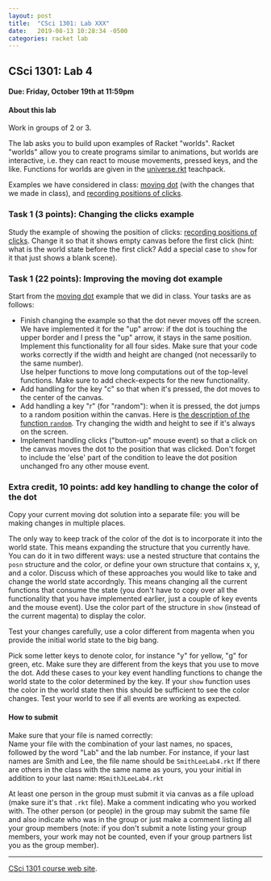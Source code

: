 ```yaml
---
layout: post
title:  "CSci 1301: Lab XXX"
date:   2019-08-13 10:28:34 -0500
categories: racket lab
---
```


CSci 1301: Lab 4
----------------

#### Due: Friday, October 19th at 11:59pm

#### About this lab

Work in groups of 2 or 3.

The lab asks you to build upon examples of Racket \"worlds\". Racket
\"worlds\" allow you to create programs similar to animations, but
worlds are interactive, i.e. they can react to mouse movements, pressed
keys, and the like. Functions for worlds are given in the
[universe.rkt](http://docs.racket-lang.org/teachpack/2htdpuniverse.html)
teachpack.

Examples we have considered in class: [moving
dot](../examples/moving-dot-solution.rkt) (with the changes that we made
in class), and [recording positions of
clicks](../examples/show-clicks.rkt).

### Task 1 (3 points): Changing the clicks example

Study the example of showing the position of clicks: [recording
positions of clicks](../examples/show-clicks.rkt). Change it so that it
shows empty canvas before the first click (hint: what is the world state
before the first click? Add a special case to `show` for it that just
shows a blank scene).

### Task 1 (22 points): Improving the moving dot example

Start from the [moving dot](../examples/moving-dot-solution.rkt) example
that we did in class. Your tasks are as follows:

-   Finish changing the example so that the dot never moves off the
    screen. We have implemented it for the \"up\" arrow: if the dot is
    touching the upper border and I press the \"up\" arrow, it stays in
    the same position. Implement this functionality for all four sides.
    Make sure that your code works correctly if the width and height are
    changed (not necessarily to the same number).\
    Use helper functions to move long computations out of the top-level
    functions. Make sure to add check-expects for the new functionality.
-   Add handling for the key \"c\" so that when it\'s pressed, the dot
    moves to the center of the canvas.
-   Add handling a key \"r\" (for \"random\"): when it is pressed, the
    dot jumps to a random position within the canvas. Here is [the
    description of the function
    `random`](http://docs.racket-lang.org/htdp-langs/beginner.html#%28def._htdp-beginner._%28%28lib._lang%2Fhtdp-beginner..rkt%29._random%29%29).
    Try changing the width and height to see if it\'s always on the
    screen.
-   Implement handling clicks (\"button-up\" mouse event) so that a
    click on the canvas moves the dot to the position that was clicked.
    Don\'t forget to include the \'else\' part of the condition to leave
    the dot position unchanged fro any other mouse event.

### Extra credit, 10 points: add key handling to change the color of the dot

Copy your current moving dot solution into a separate file: you will be
making changes in multiple places.

The only way to keep track of the color of the dot is to incorporate it
into the world state. This means expanding the structure that you
currently have. You can do it in two different ways: use a nested
structure that contains the `posn` structure and the color, or define
your own structure that contains x, y, and a color. Discuss which of
these approaches you would like to take and change the world state
accordngly. This means changing all the current functions that consume
the state (you don\'t have to copy over all the functionality that you
have implemented earlier, just a couple of key events and the mouse
event). Use the color part of the structure in `show` (instead of the
current magenta) to display the color.

Test your changes carefully, use a color different from magenta when you
provide the initial world state to the big bang.

Pick some letter keys to denote color, for instance \"y\" for yellow,
\"g\" for green, etc. Make sure they are different from the keys that
you use to move the dot. Add these cases to your key event handling
functions to change the world state to the color determined by the key.
If your `show` function uses the color in the world state then this
should be sufficient to see the color changes. Test your world to see if
all events are working as expected.

#### How to submit

Make sure that your file is named correctly:\
Name your file with the combination of your last names, no spaces,
followed by the word \"Lab\" and the lab number. For instance, if your
last names are Smith and Lee, the file name should be `SmithLeeLab4.rkt`
If there are others in the class with the same name as yours, you your
initial in addition to your last name: `MSmithJLeeLab4.rkt`

At least one person in the group must submit it via canvas as a file
upload (make sure it\'s that `.rkt` file). Make a comment indicating who
you worked with. The other person (or people) in the group may submit
the same file and also indicate who was in the group or just make a
comment listing all your group members (note: if you don\'t submit a
note listing your group members, your work may not be counted, even if
your group partners list you as the group member).

------------------------------------------------------------------------

[CSci 1301 course web site](../index.html).
